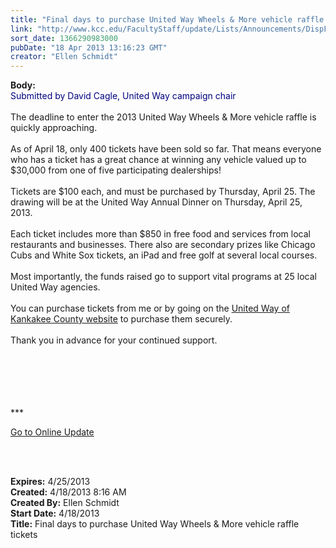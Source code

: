 ```yaml
---
title: "Final days to purchase United Way Wheels & More vehicle raffle tickets"
link: "http://www.kcc.edu/FacultyStaff/update/Lists/Announcements/DispForm.aspx?ID=1085"
sort_date: 1366290983000
pubDate: "18 Apr 2013 13:16:23 GMT"
creator: "Ellen Schmidt"
---
```


<div><b>Body:</b> <div class="ExternalClass42028235F622454F9A0D872673175828">
<div><font color="#000080">Submitted by David Cagle, United Way campaign chair</font></div>
<div> </div>
<div>The deadline to enter the 2013 United Way Wheels &amp; More vehicle raffle is quickly approaching.</div>
<div> </div>
<div>As of April 18, only 400 tickets have been sold so far. That means everyone who has a ticket has a great chance at winning any vehicle valued up to $30,000 from one of five participating dealerships!</div>
<div> </div>
<div>Tickets are $100 each, and must be purchased by Thursday, April 25. The drawing will be at the United Way Annual Dinner on Thursday, April 25, 2013.</div>
<div> </div>
<div>Each ticket includes more than $850 in free food and services from local restaurants and businesses. There also are secondary prizes like Chicago Cubs and White Sox tickets, an iPad and free golf at several local courses.</div>
<div><br />Most importantly, the funds raised go to support vital programs at 25 local United Way agencies.</div>
<div> </div>
<div>You can purchase tickets from me or by going on the <a href="http://myunitedway.org/Wheels_and_More_Raffle.php">United Way of Kankakee County website</a> to purchase them securely. </div>
<div> </div>
<div>Thank you in advance for your continued support.</div>
<div> </div>
<div> </div>
<div> </div>
<div> </div>
<div>
<div>
<div>
<div>
<div>
<div> </div>
<div>
<p>***</p>
<p><a href="/FacultyStaff/update/Pages/dailyupdate.aspx">Go to Online Update</a></p>
<p><br /><br /></p></div></div></div></div></div></div></div></div>
<div><b>Expires:</b> 4/25/2013</div>
<div><b>Created:</b> 4/18/2013 8:16 AM</div>
<div><b>Created By:</b> Ellen Schmidt</div>
<div><b>Start Date:</b> 4/18/2013</div>
<div><b>Title:</b> Final days to purchase United Way Wheels &amp; More vehicle raffle tickets</div>
